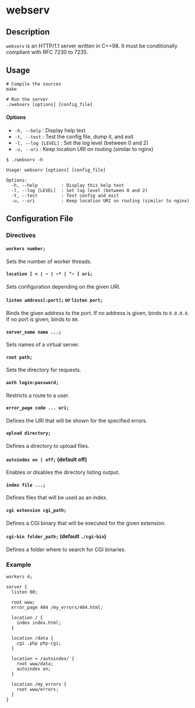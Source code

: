 # webserv

## Description

`webserv` is an HTTP/1.1 server written in C++98. It must be conditionally compliant with RFC 7230 to 7235.

## Usage

```shell
# Compile the sources
make
```

```shell
# Run the server
./webserv [options] [config_file]
```

#### Options
- `-h, --help`  : Display help text
- `-t, --test`  : Test the config file, dump it, and exit
- `-l, --log [LEVEL]`  : Set the log level (between 0 and 2)
- `-u, --uri`  : Keep location URI on routing (similar to nginx)

```shell
$ ./webserv -h

Usage: webserv [options] [config_file]

Options:
  -h, --help         : Display this help text
  -l, --log [LEVEL]  : Set log level (between 0 and 2)
  -t, --test         : Test config and exit
  -u, --uri          : Keep location URI on routing (similar to nginx)
```

## Configuration File

### Directives

#### `workers number;`

Sets the number of worker threads.

#### `location [ = | ~ | ~* | ^~ ] uri;`

Sets configuration depending on the given URI.

#### `listen address[:port];` or `listen port;`

Binds the given address to the port. If no address is given, binds to `0.0.0.0`. If no port is given, binds to `80`.

#### `server_name name ...;`

Sets names of a virtual server.

#### `root path;`

Sets the directory for requests.

#### `auth login:password;`

Restricts a route to a user.

#### `error_page code ... uri;`

Defines the URI that will be shown for the specified errors.

#### `upload directory;`

Defines a directory to upload files.

#### `autoindex on | off;` (default off)

Enables or disables the directory listing output.

#### `index file ...;`

Defines files that will be used as an index.

#### `cgi extension cgi_path;`

Defines a CGI binary that will be executed for the given extension.

#### `cgi-bin folder_path;` (default `./cgi-bin`)

Defines a folder where to search for CGI binaries.

### Example

```nginx
workers 4;

server {
  listen 80;

  root www;
  error_page 404 /my_errors/404.html;

  location / {
    index index.html;
  }
  
  location /data {
    cgi .php php-cgi;
  }

  location = /autoindex/ {
    root www/data;
    autoindex on;
  }
  
  location /my_errors {
    root www/errors;
  }
}
```
